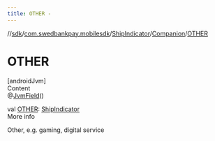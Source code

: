 ```yaml
---
title: OTHER -
---
```

//[sdk](../../../../index)/[com.swedbankpay.mobilesdk](../../index)/[ShipIndicator](../index)/[Companion](index)/[OTHER](-o-t-h-e-r)



# OTHER  
[androidJvm]  
Content  
@[JvmField](https://kotlinlang.org/api/latest/jvm/stdlib/kotlin.jvm/-jvm-field/index.html)()  
  
val [OTHER](-o-t-h-e-r): [ShipIndicator](../index)  
More info  


Other, e.g. gaming, digital service

  



